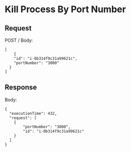 # Kill Process By Port Number #

## Request ##
POST /
Body:
```
[
	{
    "id": "i-0b314f9c31a99621c",
    "portNumber": "3000"
  }    
]
```

## Response ##

Body:
```
{
  "executionTime": 432,
  "request": [
    {
        "portNumber": "3000",
        "id": "i-0b314f9c31a99621c"
    }
  ]
}
```